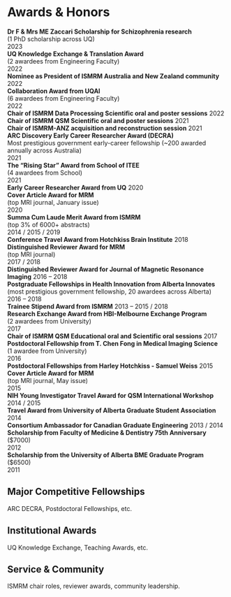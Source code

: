 # Awards & Honors

<div class="awards-list">

<div class="award-card">
  <div class="award-title">
    <b>Dr F & Mrs ME Zaccari Scholarship for Schizophrenia research</b>
    <div class="award-sub">(1 PhD scholarship across UQ)</div>
    <span class="award-year">2023</span>
  </div>
</div>

<div class="award-card">
  <div class="award-title">
    <b>UQ Knowledge Exchange & Translation Award</b>
    <div class="award-sub">(2 awardees from Engineering Faculty)</div>
    <span class="award-year">2022</span>
  </div>
</div>

<div class="award-card">
  <div class="award-title">
    <b>Nominee as President of ISMRM Australia and New Zealand community</b>
    <span class="award-year">2022</span>
  </div>
</div>

<div class="award-card">
  <div class="award-title">
    <b>Collaboration Award from UQAI</b>
    <div class="award-sub">(6 awardees from Engineering Faculty)</div>
    <span class="award-year">2022</span>
  </div>
</div>

<div class="award-card">
  <div class="award-title">
    <b>Chair of ISMRM Data Processing Scientific oral and poster sessions</b>
    <span class="award-year">2022</span>
  </div>
</div>

<div class="award-card">
  <div class="award-title">
    <b>Chair of ISMRM QSM Scientific oral and poster sessions</b>
    <span class="award-year">2021</span>
  </div>
</div>

<div class="award-card">
  <div class="award-title">
    <b>Chair of ISMRM-ANZ acquisition and reconstruction session</b>
    <span class="award-year">2021</span>
  </div>
</div>

<div class="award-card">
  <div class="award-title">
    <b>ARC Discovery Early Career Researcher Award (DECRA)</b>
    <div class="award-sub">Most prestigious government early-career fellowship (~200 awarded annually across Australia)</div>
    <span class="award-year">2021</span>
  </div>
</div>

<div class="award-card">
  <div class="award-title">
    <b>The “Rising Star” Award from School of ITEE</b>
    <div class="award-sub">(4 awardees from School)</div>
    <span class="award-year">2021</span>
  </div>
</div>

<div class="award-card">
  <div class="award-title">
    <b>Early Career Researcher Award from UQ</b>
    <span class="award-year">2020</span>
  </div>
</div>

<div class="award-card">
  <div class="award-title">
    <b>Cover Article Award for MRM</b>
    <div class="award-sub">(top MRI journal, January issue)</div>
    <span class="award-year">2020</span>
  </div>
</div>

<div class="award-card">
  <div class="award-title">
    <b>Summa Cum Laude Merit Award from ISMRM</b>
    <div class="award-sub">(top 3% of 6000+ abstracts)</div>
    <span class="award-year">2014 / 2015 / 2019</span>
  </div>
</div>

<div class="award-card">
  <div class="award-title">
    <b>Conference Travel Award from Hotchkiss Brain Institute</b>
    <span class="award-year">2018</span>
  </div>
</div>

<div class="award-card">
  <div class="award-title">
    <b>Distinguished Reviewer Award for MRM</b>
    <div class="award-sub">(top MRI journal)</div>
    <span class="award-year">2017 / 2018</span>
  </div>
</div>

<div class="award-card">
  <div class="award-title">
    <b>Distinguished Reviewer Award for Journal of Magnetic Resonance Imaging</b>
    <span class="award-year">2016 – 2018</span>
  </div>
</div>

<div class="award-card">
  <div class="award-title">
    <b>Postgraduate Fellowships in Health Innovation from Alberta Innovates</b>
    <div class="award-sub">(most prestigious government fellowship, 20 awardees across Alberta)</div>
    <span class="award-year">2016 – 2018</span>
  </div>
</div>

<div class="award-card">
  <div class="award-title">
    <b>Trainee Stipend Award from ISMRM</b>
    <span class="award-year">2013 – 2015 / 2018</span>
  </div>
</div>

<div class="award-card">
  <div class="award-title">
    <b>Research Exchange Award from HBI-Melbourne Exchange Program</b>
    <div class="award-sub">(2 awardees from University)</div>
    <span class="award-year">2017</span>
  </div>
</div>

<div class="award-card">
  <div class="award-title">
    <b>Chair of ISMRM QSM Educational oral and Scientific oral sessions</b>
    <span class="award-year">2017</span>
  </div>
</div>

<div class="award-card">
  <div class="award-title">
    <b>Postdoctoral Fellowship from T. Chen Fong in Medical Imaging Science</b>
    <div class="award-sub">(1 awardee from University)</div>
    <span class="award-year">2016</span>
  </div>
</div>

<div class="award-card">
  <div class="award-title">
    <b>Postdoctoral Fellowships from Harley Hotchkiss - Samuel Weiss</b>
    <span class="award-year">2015</span>
  </div>
</div>

<div class="award-card">
  <div class="award-title">
    <b>Cover Article Award for MRM</b>
    <div class="award-sub">(top MRI journal, May issue)</div>
    <span class="award-year">2015</span>
  </div>
</div>

<div class="award-card">
  <div class="award-title">
    <b>NIH Young Investigator Travel Award for QSM International Workshop</b>
    <span class="award-year">2014 / 2015</span>
  </div>
</div>

<div class="award-card">
  <div class="award-title">
    <b>Travel Award from University of Alberta Graduate Student Association</b>
    <span class="award-year">2014</span>
  </div>
</div>

<div class="award-card">
  <div class="award-title">
    <b>Consortium Ambassador for Canadian Graduate Engineering</b>
    <span class="award-year">2013 / 2014</span>
  </div>
</div>

<div class="award-card">
  <div class="award-title">
    <b>Scholarship from Faculty of Medicine & Dentistry 75th Anniversary</b>
    <div class="award-sub">($7000)</div>
    <span class="award-year">2012</span>
  </div>
</div>

<div class="award-card">
  <div class="award-title">
    <b>Scholarship from the University of Alberta BME Graduate Program</b>
    <div class="award-sub">($6500)</div>
    <span class="award-year">2011</span>
  </div>
</div>

</div>


## Major Competitive Fellowships
ARC DECRA, Postdoctoral Fellowships, etc.

## Institutional Awards
UQ Knowledge Exchange, Teaching Awards, etc.

## Service & Community
ISMRM chair roles, reviewer awards, community leadership.